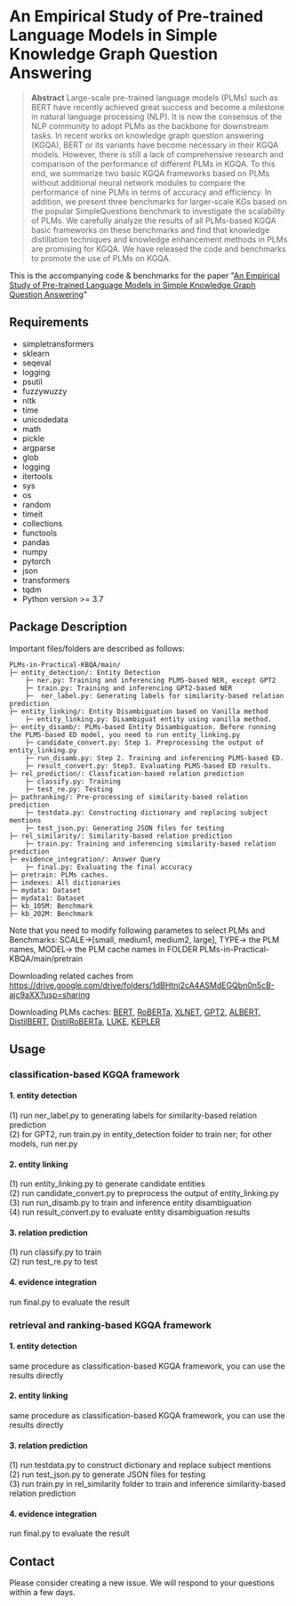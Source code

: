 # An Empirical Study of Pre-trained Language Models in Simple Knowledge Graph Question Answering

> **Abstract**
Large-scale pre-trained language models (PLMs) such as BERT have recently achieved great success and become a milestone in natural language processing (NLP). It is now the consensus of the NLP community to adopt PLMs as the backbone for downstream tasks. In recent works on knowledge graph question answering (KGQA), BERT or its variants have become necessary in their KGQA models. However, there is still a lack of comprehensive research and comparison of the performance of different PLMs in KGQA. To this end, we summarize two basic KGQA frameworks based on PLMs without additional neural network modules to compare the performance of nine PLMs in terms of accuracy and efficiency. In addition, we present three benchmarks for larger-scale KGs based on the popular SimpleQuestions benchmark to investigate the scalability of PLMs. We carefully analyze the results of all PLMs-based KGQA basic frameworks on these benchmarks and find that knowledge distillation techniques and knowledge enhancement methods in PLMs are promising for KGQA. We have released the code and benchmarks to promote the use of PLMs on KGQA.

This is the accompanying code & benchmarks for the paper "[An Empirical Study of Pre-trained Language Models in Simple Knowledge Graph Question Answering](null)"

## Requirements
- simpletransformers
- sklearn
- seqeval
- logging
- psutil
- fuzzywuzzy
- nltk
- time
- unicodedata
- math
- pickle
- argparse
- glob
- logging
- itertools
- sys
- os
- random
- timeit
- collections
- functools
- pandas
- numpy
- pytorch
- json
- transformers
- tqdm
- Python version >= 3.7

## Package Description
Important files/folders are described as follows:

```
PLMs-in-Practical-KBQA/main/
├─ entity_detection/: Entity Detection
    ├─ ner.py: Training and inferencing PLMS-based NER, except GPT2
    ├─ train.py: Training and inferencing GPT2-based NER
    ├─  ner_label.py: Generating labels for similarity-based relation prediction
├─ entity_linking/: Entity Disambiguation based on Vanilla method
    ├─ entity_linking.py: Disambiguat entity using vanilla method. 
├─ entity_disamb/: PLMs-based Entity Disambiguation. Before running the PLMS-based ED model, you need to run entity_linking.py
    ├─ candidate_convert.py: Step 1. Preprocessing the output of entity_linking.py
    ├─ run_disamb.py: Step 2. Training and inferencing PLMS-based ED. 
    ├─ result_convert.py: Step3. Evaluating PLMS-based ED results.
├─ rel_prediction/: Classfication-based relation prediction
    ├─ classify.py: Training
    ├─ test_re.py: Testing
├─ pathranking/: Pre-processing of similarity-based relation prediction
    ├─ testdata.py: Constructing dictionary and replacing subject mentions
    ├─ test_json.py: Generating JSON files for testing
├─ rel_similarity/: Similarity-based relation prediction
    ├─ train.py: Training and inferencing similarity-based relation prediction
├─ evidence_integration/: Answer Query
    ├─ final.py: Evaluating the final accuracy
├─ pretrain: PLMs caches.
├─ indexes: All dictionaries
├─ mydata: Dataset
├─ mydata1: Dataset
├─ kb_105M: Benchmark
├─ kb_202M: Benchmark
```

Note that you need to modify following parametes to select PLMs and Benchmarks: SCALE->[small, medium1, medium2, large], TYPE-> the PLM names, MODEL-> the PLM cache names in FOLDER PLMs-in-Practical-KBQA/main/pretrain

Downloading related caches from https://drive.google.com/drive/folders/1dBHtni2cA4ASMdEGQbn0n5cB-ajc9aXX?usp=sharing

Downloading PLMs caches: [BERT](https://huggingface.co/bert-base-uncased), [RoBERTa](https://huggingface.co/roberta-base), [XLNET](https://huggingface.co/xlnet-base-cased), [GPT2](https://huggingface.co/gpt2), [ALBERT](https://huggingface.co/albert-base-v2), [DistilBERT](https://huggingface.co/distilbert-base-uncased), [DistilRoBERTa](https://huggingface.co/distilroberta-base), [LUKE](https://huggingface.co/studio-ousia/luke-base), [KEPLER](https://github.com/THU-KEG/KEPLER)

## Usage
### classification-based KGQA framework
#### 1. entity detection
(1) run ner_label.py to generating labels for similarity-based relation prediction  
(2) for GPT2, run train.py in entity_detection folder to train ner; for other models, run ner.py
#### 2. entity linking
(1) run entity_linking.py to generate candidate entities  
(2) run candidate_convert.py to preprocess the output of entity_linking.py  
(3) run run_disamb.py to train and inference entity disambiguation  
(4) run result_convert.py to evaluate entity disambiguation results
#### 3. relation prediction
(1) run classify.py to train  
(2) run test_re.py to test  
#### 4. evidence integration
run final.py to evaluate the result
### retrieval and ranking-based KGQA framework
#### 1. entity detection
same procedure as classification-based KGQA framework, you can use the results directly
#### 2. entity linking
same procedure as classification-based KGQA framework, you can use the results directly
#### 3. relation prediction
(1) run testdata.py to construct dictionary and replace subject mentions  
(2) run test_json.py to generate JSON files for testing  
(3) run train.py in rel_similarity folder to train and inference similarity-based relation prediction
#### 4. evidence integration
run final.py to evaluate the result

## Contact
Please consider creating a new issue. We will respond to your questions within a few days.